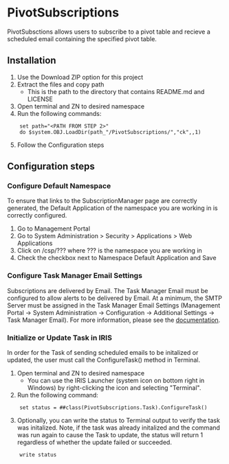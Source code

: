 # PivotSubscriptions

PivotSubsctions allows users to subscribe to a pivot table and recieve a scheduled email containing the specified pivot table. 

## Installation
1. Use the Download ZIP option for this project
2. Extract the files and copy path
	* This is the path to the directory that contains README.md and LICENSE
3. Open terminal and ZN to desired namespace
4. Run the following commands:
```
	set path="<PATH FROM STEP 2>"
	do $system.OBJ.LoadDir(path_"/PivotSubscriptions/","ck",,1)
```
5. Follow the Configuration steps

## Configuration steps
### Configure Default Namespace
To ensure that links to the SubscriptionManager page are correctly generated, the Default Application of the namespace you are working in is correctly configured. 
1. Go to Management Portal
2. Go to System Administration > Security > Applications > Web Applications
3. Click on  /csp/??? where ??? is the namespace you are working in
4. Check the checkbox next to Namespace Default Application and Save

### Configure Task Manager Email Settings
Subscriptions are delivered by Email. The Task Manager Email must be configured to allow alerts to be delivered by Email. At a minimum, the SMTP Server must be assigned in the Task Manager Email Settings (Management Portal -> System Administration -> Configuration -> Additional Settings -> Task Manager Email). For more information, please see the <a href="http://docs.intersystems.com/irislatest/csp/docbook/DocBook.UI.Page.cls?KEY=RACS_Category_TaskManagerEmail">documentation</a>.

### Initialize or Update Task in IRIS
In order for the Task of sending scheduled emails to be initalized or updated, the user must call the ConfigureTask() method in Terminal. 
1. Open terminal and ZN to desired namespace
	* You can use the IRIS Launcher (system icon on bottom right in Windows) by right-clicking the icon and selecting "Terminal". 
2. Run the following command:
```
	set status = ##class(PivotSubscriptions.Task).ConfigureTask()
```
3. Optionally, you can write the status to Terminal output to verify the task was initalized. Note, if the task was already initalized and the command was run again to cause the Task to update, the status will return 1 regardless of whether the update failed or succeeded. 
```
	write status
```

